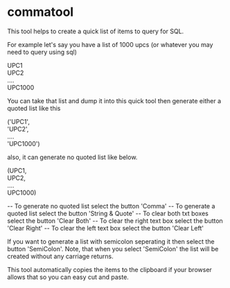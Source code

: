 # commatool

This tool helps to create a quick list of items to query for SQL. 

For example let's say you have a list of 1000 upcs (or whatever you may need to query using sql)

UPC1 <br>
UPC2 <br>
.... <br>
UPC1000 <br>

You can take that list and dump it into this quick tool then generate either a quoted list like this

('UPC1',<br>
 'UPC2', <br>
 .... <br>
 'UPC1000')
 
 also, it can generate no quoted list like below. 
 
 (UPC1,<br>
 UPC2, <br>
 .... <br>
 UPC1000)
 
 -- To generate no quoted list select the button 'Comma'
 -- To generate a quoted list select the button 'String & Quote'
 -- To clear both txt boxes select the button 'Clear Both'
 -- To clear the right text box select the button 'Clear Right' 
 -- To clear the left text box select the button 'Clear Left'
 
 If you want to generate a list with semicolon seperating it then select the button 'SemiColon'. Note, that when you select 'SemiColon' the list will be created 
 without any carriage returns.
 
 This tool automatically copies the items to the clipboard if your browser allows that so you can easy cut and paste.
